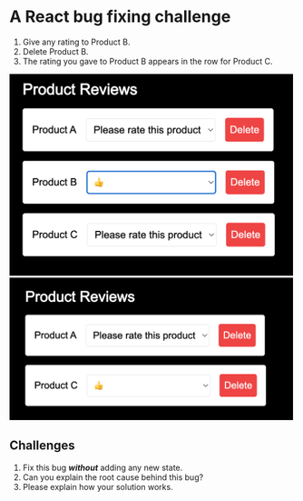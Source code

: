 # A React bug fixing challenge

1. Give any rating to Product B.
2. Delete Product B.
3. The rating you gave to Product B appears in the row for Product C.

<img src="image.png" width="500"/>
<img src="image-1.png" width="500"/>

## Challenges

1. Fix this bug ***without*** adding any new state.
2. Can you explain the root cause behind this bug?
3. Please explain how your solution works.
